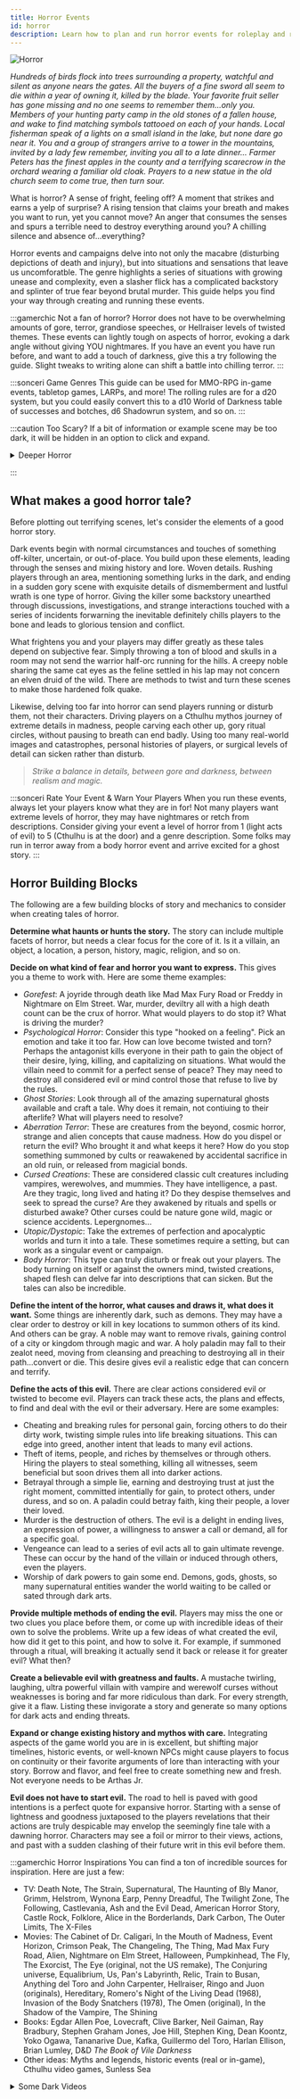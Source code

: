 ```yaml
---
title: Horror Events
id: horror
description: Learn how to plan and run horror events for roleplay and rolling games.
---
```


<div id="vamp">

![Horror](/img/guides/horror.png)

*Hundreds of birds flock into trees surrounding a property, watchful and silent as anyone nears the gates. All the buyers of a fine sword all seem to die within a year of owning it, killed by the blade. Your favorite fruit seller has gone missing and no one seems to remember them...only you. Members of your hunting party camp in the old stones of a fallen house, and wake to find matching symbols tattooed on each of your hands. Local fisherman speak of a lights on a small island in the lake, but none dare go near it. You and a group of strangers arrive to a tower in the mountains, invited by a lady few remember, inviting you all to a late dinner... Farmer Peters has the finest apples in the county and a terrifying scarecrow in the orchard wearing a familiar old cloak. Prayers to a new statue in the old church seem to come true, then turn sour.*

What is horror? A sense of fright, feeling off? A moment that strikes and earns a yelp of surprise? A rising tension that claims your breath and makes you want to run, yet you cannot move? An anger that consumes the senses and spurs a terrible need to destroy everything around you? A chilling silence and absence of...everything? 

Horror events and campaigns delve into not only the macabre (disturbing depictions of death and injury), but into situations and sensations that leave us uncomforatble. The genre highlights a series of situations with growing unease and complexity, even a slasher flick has a complicated backstory and splinter of true fear beyond brutal murder. This guide helps you find your way through creating and running these events. 

:::gamerchic Not a fan of horror?
Horror does not have to be overwhelming amounts of gore, terror, grandiose speeches, or Hellraiser levels of twisted themes. These events can lightly tough on aspects of horror, evoking a dark angle without giving YOU nightmares. If you have an event you have run before, and want to add a touch of darkness, give this a try following the guide. Slight tweaks to writing alone can shift a battle into chilling terror.
:::

:::sonceri Game Genres
This guide can be used for MMO-RPG in-game events, tabletop games, LARPs, and more! The rolling rules are for a d20 system, but you could easily convert this to a d10 World of Darkness table of successes and botches, d6 Shadowrun system, and so on.
:::

:::caution Too Scary?
If a bit of information or example scene may be too dark, it will be hidden in an option to click and expand.

<details closed>
<summary>
Deeper Horror
</summary>
This is an example of hidden content to watch for.
</details>

:::

## What makes a good horror tale?

Before plotting out terrifying scenes, let's consider the elements of a good horror story.

Dark events begin with normal circumstances and touches of something off-kilter, uncertain, or out-of-place. You build upon these elements, leading through the senses and mixing history and lore. Woven details. Rushing players through an area, mentioning something lurks in the dark, and ending in a sudden gory scene with exquisite details of dismemberment and lustful wrath is one type of horror. Giving the killer some backstory unearthed through discussions, investigations, and strange interactions touched with a series of incidents forwarning the inevitable definitely chills players to the bone and leads to glorious tension and conflict.

What frightens you and your players may differ greatly as these tales depend on subjective fear. Simply throwing a ton of blood and skulls in a room may not send the warrior half-orc running for the hills. A creepy noble sharing the same cat eyes as the feline settled in his lap may not concern an elven druid of the wild. There are methods to twist and turn these scenes to make those hardened folk quake.

Likewise, delving too far into horror can send players running or disturb them, not their characters. Driving players on a Cthulhu mythos journey of extreme details in madness, people carving each other up, gory ritual circles, without pausing to breath can end badly. Using too many real-world images and catastrophes, personal histories of players, or surgical levels of detail can sicken rather than disturb.  

> *Strike a balance in details, between gore and darkness, between realism and magic.*

:::sonceri Rate Your Event & Warn Your Players
When you run these events, always let your players know what they are in for! Not many players want extreme levels of horror, they may have nightmares or retch from descriptions. Consider giving your event a level of horror from 1 (light acts of evil) to 5 (Cthulhu is at the door) and a genre description. Some folks may run in terror away from a body horror event and arrive excited for a ghost story.
:::

## Horror Building Blocks

The following are a few building blocks of story and mechanics to consider when creating tales of horror.

<div id="vhilit">

**Determine what haunts or hunts the story.** The story can include multiple facets of horror, but needs a clear focus for the core of it. Is it a villain, an object, a location, a person, history, magic, religion, and so on. 

**Decide on what kind of fear and horror you want to express.** This gives you a theme to work with. Here are some theme examples:

* *Gorefest*: A joyride through death like Mad Max Fury Road or Freddy in Nightmare on Elm Street. War, murder, deviltry all with a high death count can be the crux of horror. What would players to do stop it? What is driving the murder?
* *Psychological Horror*: Consider this type "hooked on a feeling". Pick an emotion and take it too far. How can love become twisted and torn? Perhaps the antagonist kills everyone in their path to gain the object of their desire, lying, killing, and capitalizing on situations. What would the villain need to commit for a perfect sense of peace? They may need to destroy all considered evil or mind control those that refuse to live by the rules.
* *Ghost Stories*: Look through all of the amazing supernatural ghosts available and craft a tale. Why does it remain, not contiuing to their afterlife? What will players need to resolve? 
* *Aberration Terror*: These are creatures from the beyond, cosmic horror, strange and alien concepts that cause madness. How do you dispel or return the evil? Who brought it and what keeps it here? How do you stop something summoned by cults or reawakened by accidental sacrifice in an old ruin, or released from magicial bonds.
* *Cursed Creations*: These are considered classic cult creatures including vampires, werewolves, and mummies. They have intelligence, a past. Are they tragic, long lived and hating it? Do they despise themselves and seek to spread the curse? Are they awakened by rituals and spells or disturbed awake? Other curses could be nature gone wild, magic or science accidents. Lepergnomes... 
* *Utopic/Dystopic*: Take the extremes of perfection and apocalyptic worlds and turn it into a tale. These sometimes require a setting, but can work as a singular event or campaign.
* *Body Horror*: This type can truly disturb or freak out your players. The body turning on itself or against the owners mind, twisted creations, shaped flesh can delve far into descriptions that can sicken. But the tales can also be incredible.

**Define the intent of the horror, what causes and draws it, what does it want.** Some things are inherently dark, such as demons. They may have a clear order to destroy or kill in key locations to summon others of its kind. And others can be gray. A noble may want to remove rivals, gaining control of a city or kingdom through magic and war. A holy paladin may fall to their zealot need, moving from cleansing and preaching to destroying all in their path...convert or die. This desire gives evil a realistic edge that can concern and terrify.

**Define the acts of this evil.** There are clear actions considered evil or twisted to become evil. Players can track these acts, the plans and effects, to find and deal with the evil or their adversary. Here are some examples:

* Cheating and breaking rules for personal gain, forcing others to do their dirty work, twisting simple rules into life breaking situations. This can edge into greed, another intent that leads to many evil actions.
* Theft of items, people, and riches by themselves or through others. Hiring the players to steal something, killing all witnesses, seem beneficial but soon drives them all into darker actions.
* Betrayal through a simple lie, earning and destroying trust at just the right moment, committed intentially for gain, to protect others, under duress, and so on. A paladin could betray faith, king their people, a lover their loved.
* Murder is the destruction of others. The evil is a delight in ending lives, an expression of power, a willingness to answer a call or demand, all for a specific goal.
* Vengeance can lead to a series of evil acts all to gain ultimate revenge. These can occur by the hand of the villain or induced through others, even the players. 
* Worship of dark powers to gain some end. Demons, gods, ghosts, so many supernatural entities wander the world waiting to be called or sated through dark arts. 

**Provide multiple methods of ending the evil.** Players may miss the one or two clues you place before them, or come up with incredible ideas of their own to solve the problems. Write up a few ideas of what created the evil, how did it get to this point, and how to solve it. For example, if summoned through a ritual, will breaking it actually send it back or release it for greater evil? What then?

**Create a believable evil with greatness and faults.** A mustache twirling, laughing, ultra powerful villain with vampire and werewolf curses without weaknesses is boring and far more ridiculous than dark. For every strength, give it a flaw. Listing these invigorate a story and generate so many options for dark acts and ending threats.

**Expand or change existing history and mythos with care.** Integrating aspects of the game world you are in is excellent, but shifting major timelines, historic events, or well-known NPCs might cause players to focus on continuity or their favorite arguments of lore than interacting with your story. Borrow and flavor, and feel free to create something new and fresh. Not everyone needs to be Arthas Jr.

**Evil does not have to start evil.** The road to hell is paved with good intentions is a perfect quote for expansive horror. Starting with a sense of lightness and goodness juxtaposed to the players revelations that their actions are truly despicable may envelop the seemingly fine tale with a dawning horror. Characters may see a foil or mirror to their views, actions, and past with a sudden clashing of their future writ in this evil before them.

</div>

:::gamerchic Horror Inspirations
You can find a ton of incredible sources for inspiration. Here are just a few:

* TV: Death Note, The Strain, Supernatural, The Haunting of Bly Manor, Grimm, Helstrom, Wynona Earp, Penny Dreadful, The Twilight Zone, The Following, Castlevania, Ash and the Evil Dead, American Horror Story, Castle Rock, Folklore, Alice in the Borderlands, Dark Carbon, The Outer Limits, The X-Files
* Movies: The Cabinet of Dr. Caligari, In the Mouth of Madness, Event Horizon, Crimson Peak, The Changeling, The Thing, Mad Max Fury Road, Alien, Nightmare on Elm Street, Halloween, Pumpkinhead, The Fly, The Exorcist, The Eye (original, not the US remake), The Conjuring universe, Equalibrium, Us, Pan's Labyrinth, Relic, Train to Busan, Anything del Toro and John Carpenter, Hellraiser, Ringo and Juon (originals), Hereditary, Romero's Night of the Living Dead (1968), Invasion of the Body Snatchers (1978), The Omen (original), In the Shadow of the Vampire, The Shining
* Books: Egdar Allen Poe, Lovecraft, Clive Barker, Neil Gaiman, Ray Bradbury, Stephen Graham Jones, Joe Hill, Stephen King, Dean Koontz, Yoko Ogawa, Tananarive Due, Kafka, Guillermo del Toro, Harlan Ellison, Brian Lumley, D&D *The Book of Vile Darkness*
* Other ideas: Myths and legends, historic events (real or in-game), Cthulhu video games, Sunless Sea

<details closed>
<summary>
Some Dark Videos
</summary>

Convert or die... Chronicles of Riddick
<Iframe url="https://www.youtube.com/embed/BE1H7oA9vdY"
        width="854px"
        height="480px"
        id="myId"
        className="video-container"
        display="initial"
        position="relative"
        allow="accelerometer; autoplay=1; clipboard-write; encrypted-media; gyroscope; picture-in-picture" 
        allowFullScreen
        />

Madness of existance... In the Mouth of Madness
<Iframe url="https://www.youtube.com/embed/agWPEWophEU"
        width="854px"
        height="480px"
        id="myId"
        className="video-container"
        display="initial"
        position="relative"
        allow="accelerometer; autoplay=1; clipboard-write; encrypted-media; gyroscope; picture-in-picture" 
        allowFullScreen
        />

Refined Cthulhu
<Iframe url="https://www.youtube.com/embed/QxPAm7sHbZQ"
        width="854px"
        height="480px"
        id="myId"
        className="video-container"
        display="initial"
        position="relative"
        allow="accelerometer; autoplay=1; clipboard-write; encrypted-media; gyroscope; picture-in-picture" 
        allowFullScreen
        />

The classic body horror... The Thing
<Iframe url="https://www.youtube.com/embed/5ftmr17M-a4"
        width="854px"
        height="480px"
        id="myId"
        className="video-container"
        display="initial"
        position="relative"
        allow="accelerometer; autoplay=1; clipboard-write; encrypted-media; gyroscope; picture-in-picture" 
        allowFullScreen
        />

</details>

:::

## Building a Horror Event

To build an entire horror campaign starts with smaller ideas, key villains, and arcing plots. Before coming up with a campaign, let's start with an initial event to start. For these steps, we will create two types of horror events: psychological horror and  splatterfest gore horror.

See [How to Run Events & Campaigns](best-practice.md) for information and the following tips for horror:

* Give your event and horror a theme. This can help you form ideas and give your players expectations. For example: ravaged by a curse, haunted mansion, rise of the dead, ritual gone bad, becoming a lich, death knights breaking from service, the fallen rightous, monster attacks, stolen artifact of a major power, murderous designs.
* If the evil can be ended, have multiple methods for players to learn what is needed, materials/weapons/prayers to end the threat, NPCs to aid in resolving issues, and other ideas for conflict. If you tie everything to one or two places and items, they may not catch on and miss opportunities.
* Provide NPCs and items that will have details to help, some may not know what they have or found, some may demand payment for the information. This can also be an interesting hook for a fight, learning the past, determining weaknesses, creating a solution, and so on.
* Consider asking your players for backstory information or some of their fears. You can use these pieces to enhance and personalize the dark aspects touching on their personal story.
* Create a map to track your horror story. Here is an [example for horror events](https://docs.google.com/drawings/d/1gbPCHeGB-qnfxWzix4Aq_N9KrpClYdYJWDJpt_Rlc0I/edit), MMO Warcraft and tabletop.

### Craft the Villain

Every tale of terror has an antagonist, be it a person, location, supernatural element, and so on. To increase the drama and tale, consider building this villain as you would the entire campaign or a character you would love to play. Give them strengths and flaws, capable of bein truly diabolical or aiding others to become horrific. While I could write a ton of ideas, [WoW DMing](https://discord.gg/RNT6sv9) DM Craft has tackled that for us! 

For a great guide on crafting villains, see [DM Craft's Antagonist](https://docs.google.com/document/d/1WCiAq1DM3SOYQm0cVX3L34HkXBE8bOZbJ_QcG1DMbSI/edit) guide.

<iframe src="https://docs.google.com/document/d/e/2PACX-1vSn_gXuLiuw-psDCKwJfCUxpto4djovHJMVMeDdItv7sy5lrpjV_L0HKxw9BDNqsgVDKvaXQv5u1q19/pub?embedded=true#view=fith" width="100%" height="500px;"></iframe>

You may also use an uncommon villain, such as a curse or location:

<div id="vhilit">

* **Determine the level of intelligence.** Is the location alive and aware or merely destroyed, dangerous, and reactive? A landscape of seething from a magical war or natural disaster may actively provide challenges to the players. They may need to cleanse, rebuild, deal with the dead, etc. If it is intelligent, players may feel watched, trees and earth may try to swallow them, animals driven to attack, etc. For curses and contagions, it may be virulent and medical infecting, or parasidic with an agenda and awareness through those it consumes.
* **Define what is required to end the threat.** Do they need to cleanse the area, destroy an artifact, collect stolen items from a tomb? Can the illness be treated, how does magic affect it? 
* **Build a history for the dark location/curse.** A terrible battle, death, or spirit may have fallen on the land causing this change. The curse may have been seen before, enscrolled by casters or laid by fiends/celestials. Crafting a backstory gives you details to aid players and enrich key scenes.
* **Provide multiple methods to learn the secrets, while considering dark prices to pay for it.** If they can't get to a library, perhaps they need to pay an eldering crone for insight, get sick with the illness to provide feedback, sacrifice something important to a higher power, and so on. Don't forget the horror aspect, demand a tithe.

</div>

### Set the Horror Stage
Determine what the horror event is. This could be a couple sentences, which gives you something fantastic to give players when starting the event.

<div id="vhilit">

* **Lady VanDain's Invitation**: Psychological horror of a haunted mansion where the host has turned trespassers and visitors into statuary in a garden, extending the life of a dying child with their enchantment. The party arrives based on your story needs, such as a summons by a host, investigating lost friends, seeking a missing carriage, or idle curiosity.

  ![Lady](/img/guides/horror-lady.jpg)

  *Map by [Tom Cartos](https://www.patreon.com/tomcartos)!*

* **Mark of the Golden Hand**: A slaughter horror adventure set in a market fallen to a cult. Those in the city district that fell asleep now waken to chanting outside their windows, a pain in their palms. There a brilliant sigil of some maddening language burns. Cultists have started killing all of those marked, blood for the blood god.

  ![Portal](/img/guides/horror-demon.jpg)

  *Map by [Cze and Peku](https://www.patreon.com/czepeku)!*

</div>

### Set the Goals
Any event type can have horror elements woven through it: battles, scouting, investigations, social events, magic, healing, and so on. Goals give players a focus to seek or complete while moving through your story, and give you story arcs to develop dark and light moments to let the event breath. Too much horror without pause can upset or push too far for some players.

<div id="vhilit">

* **Battle**: Warring through normal creatures until they reach the terrifying leader or boss. The enemies may increase in madness, twisted body horror, reasons for battle, or tasks the players may need to complete per group until reaching the final boss.
* **Exploration**: Wandering through a seemingly normal land that shifts with darker corruption as they pass through key locations affected by curses, items, villains, or magic. Perhaps the entire area twists and rips apart, or holds living nightmares, until the players complete a ritual.
* **Investigation**: These events have endless horror options:

  * Tracking down a death has many aspects of horror to delve through including the reason of death, method of killing, curses and magic, become a ghost, soul stolen, serial slaying, something missing from the body, ritual death, etc. 
  * Seeking lost items can also lead into horror such as soul bound artifacts, eye of a demon, holy sword of a dark god, tome of ancient secrets (necronomicon), scrolls of forbidden magic, etc. 
  * Hunting bounties or kidnapped people have opportunities of reasons for the capture such as nobles, pure blood, prophecies, hired, returning cult members, etc.

  :::gamerchic Learn More
  See [Investigation Events](investigation.md) for ideas on these events, crafting those tales, and more.
  :::

* **Social**: A grand ball, meeting of allies, diplomacy council, tea time with the ladies, all of these social situations could have goals and darkness added for flavor without falling into battle. A dark figure with a reason to cause a person or group fall to corruption, or set groups into fighting later, could greet and afflict the event with aspects of horror. Perhaps they add something to drinks/food, curse the location with magic, threaten and hold players hostage, use illusions to look like others twisting a situation, etc.
* **Magic**: Your imagination is the limit for creating magical horror. Consider the senses, soul, and aspects of magic when involving evil: sacrifices, strange language, use of blood/collected materials, mind-afflicting runes, etc. Also consider the source of magic: dark deals, fiends, zealot celestials, pacts with enemy forces, murder, liches, etc.

</div>

:::sonceri Borrowing From Life
If you need a bit of help, use historical events, archeology, myths, and legends with added twists to make it your own. Borrowing from aspects of a war, serial killer, and rituals from ancient civilizations woven into one tale may craft a provoking experience. Or draw from nightmares, taking images and feelings from those into a villain's dialogue or description of a room. For a creepy addition, use poetry and song lyrics as whispers around the players, giving strange imagery to the unseen.
:::

Keep these goals in mind when setting up situations and scenes. Here are some ideas using our two events:

| Evil Goals | Lady VanDain | Golden Hand |
| -- | -- | -- |
| Source of evil? | <ul><li>Ritual magic using ancient artifact</li><li>Lady VanDain controls an artifact</li><li>Petrified guests in garden</li></ul> | <ul><li>Magic circles with a ritual caster in center</li><li>Zealot ancient power siphoning souls</li><li>Golden marks placed on palms of the cursed</li><li>Murderous cultists killing people</li></ul> |
| Specific villain? | Lady Vandain wields all of the horrible power. NPC servants may support her work due to fear or belief in saving the child. | Kha'voss Dek, That Which Lies Beyond Flesh, speaks through a door opened by a ritual, requiring more souls to be released. Cultists seek those souls. |
| What does the evil want? | Save her child from illness and death through collected lives. | Collect souls through marking and killing to fully open a portal. |
| How does the evil win? | Capure players in the garden, turn them into statues. | Mark people and collect 20 souls. They have 10 collected properly when players enter the fights. |
| How do players win? | Break the artifacts, release the petrified people. | Break the ritual circle, break marks, release collected souls, and end cultists. |
| The hard choice? | Ending the evil may kill the child. Give players a method of the life of the mother being consumed to save the child or other option if you want a happy ending. | If they don't break the marks and just start killing, the portal opens anyway from collected cultists. They then fight a weakened elder fiend entering the world. |

:::sonceri The Hard Choice
Sometimes ending the evil is not a simple feat. By breaking rituals or killing the villain, they release something worse. Or ending the threat may require a sacrifice or trade, one life for another, one versus the greater good. This can add an element of tension and storytelling laying the choice in the hands of players, not an NPC. Steer clear of true trauma.
:::

### Set the Mystery

Craft your tale of horror by showing small elements to develop a sense of the unknown, dread, concern, and interest. These elements may describe the villain, goals of the horror, results of success and failure, and so on. Feel free to expand beyond these ideas.

| Elements | Lady VanDain | Golden Hand |
| -- | -- | -- |
| Villain | <ul><li>Something she wears is always tattered or discolored at the edges.</li><li>Heavy scent of orchids trying to mask the constant sickly sweet edge of decay, tucked in pockets.</li><li>Never smiling showing teeth, for they may be rotting or fanged or discolored from something.</li><li>Her shadow moves when she does not, or is missing at times.</li><li>Never blinks, a strong direct gaze.</li></ul> | <ul><li>Kha'voss Dek is mute, speaking only through those marked on their palm.</li><li>Marked NPCs may speak oddly with a different voice of this demon.</li><li>A merchant may sell items of the demon: old goblets used to hold blood, rugs that were tapestries marking its history.</li><li>Its true face is not seen until players partake in the ritual, increasing the potential for failure.</li><li>Anyone possessed by the demon jerk and pop, bones cracking from too many joints.</li></ul> |
| Atmosphere | <ul><li>A mist always rises around the point of Ravenhill in the evening, disappating at 3am.</li><li>Soft whispers like bound lips may be heard in the garden or from windows facing the garden.</li><li>It rarely rains, yet all of the flowers bloom beautifully.</li><li>The garden is overrun by flowers in reds and deep pinks: roses, orchids, etc.</li><li>Colors outside are muted yet sharp and vibrant in the house.</li></ul>| <ul><li>Stars wink out in the sky as more die, their souls collected.</li><li>The night is overly dark, no moon, any lantern or firelight painfully bright.</li><li>Any rain is actually drops of blood flying from the frenzy of battle and sacrifice.</li><li>The air hangs with a coppery taste, close and dense, overly hot or cold, never comfortable.</li><li>Dawn never comes.</li></ul> |
| Conflict | <ul><li>Lady Vandain will encourage the players to rest, visit, enjoy a bit of dinner and exploration. She wants their last moments to be happy, relaxed, enjoyable. She believes this may affect the health of her child when the ritual is used.</li><li>The house staff love the young daughter of the deceased lord, but do not entirely agree with the choices made by the lady. Some of them may trade glances, leave notes, not unpack their luggage encouraging their leaving.</li><li>The daughter is lovely, bright, with such infectous happiness. Her illness though is seen and felt through accidents, leg braces, smaller than children her age, etc.</li></ul>| <ul><li>Not all cultists attack like zealots. Some may be silently crying, pleading with their eyes, as they seek kills.</li><li>The demon seems beautiful, golden, a refined creature akin to a celestial spirit or angel. But the truth lies in sharp angles, harsh demands, unflinching hatred.</li><li>Some of the merchants and townfolk may beg the players to die, to sacrifice, for their lives will be better under the demon than the local lord.</li><li>A bard singing that night in the tavern foreshadows the hell to come through song, tales. Merchants and cultists may watch the party, drinking tea not booze, eager for the party to indulge.</li></ul> |
| In Medias Res / In the middle | <ul><li>Previous visitors have guested, some of their items left in the bedrooms or throughout the house. Perhaps there are extra horses and carriages.</li><li>Some of the players may know some of those that guested but have not been seen.</li><li>The child is in terrible need of new lives, showing signs of illness.</li><li>Someone intended for the garden is being held, not transformed yet, giving players an opportunity to catch the horror in the middle of happening.</li></ul> | <ul><li>Convert or die situations have been occuring recently, some members of the neighborhood marked in tattoos and symbols that are starting to glow golden.</li><li>Members of the local tavern the party rests at are fearful of the nightmares haunting the populace, whispers of a great figure in gold, wings of an angel, face of a king.</li><li>Some folk at the tavern seem to get drunk or food poisoned as the party arrives, incapacitated for the night to come.</li><li>New symbols and statues are found throughout the market venerating this new god, enchanted to capture souls in a magical net.</li></ul> |

### End the Horror

With the mystery in place, villains in action, and goals in mind, it's time to end this terror. This may require multiple actions such as stopping the violence, cleansing the events, and informing others. Or it may be as simple as fight the grand villain as the sun rises.

<div id="vhilit">

**Create a list of tasks they need to complete to stop the vile actions.** Break these down on difficulty mixing simple and death defying. Provide multiple methods to find and complete these tasks. Give players agency to decide how it will be done while keeping track. For example:

* Breaking the evil artifact or stopping a ritual
* Killing or stopping the villain
* Dispelling or cleansing corruption
* Aiding the hurt and fallen
* Setting right the wrongs committed
* Performing rituals to turn the tide and remove power from the evil
* Removing the injured or innocent from harm's way
* Solving riddles, gaining power, and other tasks to strengthen the party

**Define the levels of success.** Not all conflicts and terror end cleanly, some continue on for decades while others just need spring cleaning with prayers and a bucket of holy water. 

* Grand failure: They arrived too late or fell to corruption themselves. Perhaps members of the group joined the villain, and seek to further the evil on their terms. It seems bleak for the heroes, and they need to report, regroup, and research to better attack their enemy.
* Failure: Rituals enacted, many died, and the villain gained the upper hand. But they know the face and name of this terror, and have a clear idea of where to strike next.
* Minor success: They stopped the ritual but many are dead and the villain escaped. At least it was stopped and they have a new journey to begin. Now the villain has opportunity to heal, regroup, and try again.
* Moderate success: They found the clues, stopped the ritual, saved the injured, and cornered the high priest. Victory is at hand, next is just the villain to contend with and ensuring it never happens again.
* Major success: Beyond the moderate success, they have cornered the villain, verified all aspects of the horror, and put a final end to it. Peace returns and a chance to fully heal, cleanse, and return. They have much to consider, and internal wounds of their own to lay at rest.

**Is this one chapter of many?** Perhaps this is simply the first of many terrors in your campaign, leading to an ultimate showdown with a force greater than the first ones encountered. A power behind the villain and throne. Or the source of the ritual, magics, and artifacts. Players may also wish to seek further, sparking ideas for additional adventures and events in your horror story. Be open to the narrative flow, player responses, and craft further with new goals and targets in mind.

**Cleansing when the darkness passes.** Give players an uplifting moment or event after the darkness ends. They have the opportunity to learn from this adventure, test their spirits and minds, and resolve final conflicts among each other. Members of the party may have suffered from the horror event and need downtime to deal with the experience. And this gives you breathing room after constant dark storytelling. Provide rituals, cleansing items, healing magics, medical aid, and the like to rest, heal wounds, and relax the mind and emotions.

</div>

## How to Write Horror

When developing your events and campaigns, I recommend writing content for scenes for easy copying and pasting. These can be descriptive phrases, lists of words, full paragraphs, and insights. But how do you write for horror?

<div id="vhilit">

**Be descriptive considering all of the senses.** Details bring horror to life just like other events. Beyond simple sight, what does something feel like, scents on the air, sounds in the area or outside, a taste on the air or if something is sipped or licked. 

**Create lists of words that evoke emotion.** Saying something is terrifying, horrific, spooky, creepy, and dangerous all sound like saying food is great. What does great food taste like? Give serious thought to potential colors, flavors, expressive and simple words mixed together, and so on. You don't need to write like Lovecraft, just expand your thoughts.

**Write a short story about the event or scenario.** Flexing your thoughts and delving into the focus of evil, craft a short story or journal. Remember to include strengths and weaknesses, too perfect and powerful leaves players not invested or able to relate to the horror. If getting into the mind of the horror is difficult, consider writing as a witness, investigator, or victim. React and freely write, don't worry about perfect voice and grammar.

**Perhaps also consider another sense...emotion.** You should never dictate how a player feels about a scene. but you can give them a sense of emotion you want to covery or evoke in them through the environment, beasts, and NPCs. You have full control of these actors on your stage.

**Embrace music.** Soundtracks give you a perfect score to layer your words against. Pick some songs and listen as you write. If they aid in chilling, save links and songs, create a playlist. Weave these into music available through Discord or Watch2gether to play during events.

</div>

### Writing Exercise

A great exercise to find your dark voice is to search for a piece of art that disturbs you (painting, scene, movie trailer, character) and write about it. Consider every sense to evoke a felt place and specific sensation. Need a little help? Reach for a [thesaurus](https://www.thesaurus.com/) and writer resources, such as [240 Dark Words](https://grammar.yourdictionary.com/word-lists/240-dark-words-for-more-descriptive-writing.html). 

For this exercise, determine the emotions you want to convey, the kind of horror, consider colors, seasons, imagery, to find little details for players to latch on to. 

<div id="vhilit">

* **Emotion to convey**: List ideas of feeling and sensations you want the reader to feel, list words you may want to use
* **Senses to focus on**: Color, scent, sounds can help a mind fill in details through imagination
* **Aspect of horror**: What kind of horror elements do you want to highlight

</div>

#### A House in Decline

In this example, using this video of ambience and movie still from Crimson Peak as inspiration.

<Iframe url="https://www.youtube.com/embed/5hBAXcsm4_Y"
        width="854px"
        height="480px"
        id="myId"
        className="video-container"
        display="initial"
        position="relative"
        allow="accelerometer; autoplay=1; clipboard-write; encrypted-media; gyroscope; picture-in-picture" 
        allowFullScreen
        />

* **Emotion to convey**: Unsettled, moldering house and slight rot points to the inherent darkness in the location and owner
* **Senses to focus on**: Tarnished gold, patina of rotted greens, neverending autumn on the verge of winter, sickly sweet
* **Aspect of horror**: Corruption and madness, the sacrifices for saving a child have pushed the lady of the house into dark magics and madness

<details closed>
<summary>
Expand to read the story.
</summary>

The letter arrived in the passing of days to each of the company. Crisp night-inked script itched across fine bone-white parchment with hints of pressed flower, a scent of orchid and sea-- it spoke of refinement, greed, and a woman. When the call to war lead us to distant shores, we aided the Lord of Ravenhill Manor to safeguard the populace and deal with constant incursions of a witchly sort. Never once did we meet his beloved wife and child, only hearing of them from his fond memories.

To learn of his death in such a way as this only reminded me of how the ills of home and nation, the constant warfare, had worn to fraying the ties of new friendships. Yet looking over these penned words again, and seeing the darkened windows and loaming walls of Ravenhill, I must give pause until the rest of my party arrives. Best to enter together, my courage failing.

*Long have the nights become. I bid you welcome to my estates, dear friends of my late departed lord. You aided him in times most dire, and sought to end threats beleaguring our people. Come and allow me to repay the honors you have imparted.*

Spires seem to lean toward me as curled fingers. Flitting azure shades move against the hand-blown glass, a rattle in them despite the stillness of air. The taste of the ocean in the mist sharpens the senses, biting harder in my jaw already tight from some concern I can't place. The creak of saddle leather and nearing crack of shoed hooves under me tell me even my steed wishes to return to the open road. 

Nearly turning away, the door opens and a familiar face brightens the near night with a child's warmth, little Katya. The tension burst like a soap bubble, perhaps battle senses and too many days of ill omens and war leaving me sensitive. Nothing but memories here, no true ghosts. Though I cannot deny the chill on my arm as I lift the lord's only daughter, tossing her in welcome as soft laughter fills the air.

Past the threshold, she prattles of childish tidings, tea time with dollies, the lessons in pony riding, cook catching a fish big enough to swallow her whole. The home holds far too much warmth, unlike my expectations. A blazing hearth stuffed of old coals and fresh wood leaves a sharp glow through the room, subduing the gentle candleglow at sweeping stairs. Flowers festoon vases, float in a bowl of herbed water for washing hands in the foyer, painted in large canvases of the lord and his family. A few petals fall, edges darkened, cracked, withering as they land.

Here the scent of orchid and cracking hearth push away something sweeter, a scent that causes the echo of battlefields in the northern kingdoms to ring in my ears again. Then she descends the stairs, or perhaps was always there waiting by the ballistrad, hand resting on the railing, the other reaching to take mine in greeting. Light casts her features in a ghoulish glow, motes in wide eyes like the final rays of the sun at sunset driven back by storms. Swathed in heavy layers, she seemed frozen in garb despite the oppressive heat. 

"Thank you for attending my request. If Frederick was only here, he truly would welcome your visit. Come, you must need rest before dinner."

</details>

#### Grand Designs

In this example, using this video of darkness sinister mix as inspiration. The [Gloriae Templum](https://www.youtube.com/channel/UCbAvVTaq1AJAVBQ3u-y6l_g) channel has many inspirational dark compilations if you need something different.

<Iframe url="https://www.youtube.com/embed/07nRu4xjUTw"
        width="854px"
        height="480px"
        id="myId"
        className="video-container"
        display="initial"
        position="relative"
        allow="accelerometer; autoplay=1; clipboard-write; encrypted-media; gyroscope; picture-in-picture" 
        allowFullScreen
        />

* **Emotion to convey**: Heart thundering fear, excitement, speed
* **Senses to focus on**: Glimmering golds of holy light, blood and scarlet reds, chanting, wet sounds
* **Aspect of horror**: Bloodbath of death, alien presence

<details closed>
<summary>
Expand to read the story.
</summary>

*Athul nak'vach'thurl... Mua'tollvex... Heralds fall upon the mark... Accept our gift...*

Waking with a sharp twist in bedding, interrupted in conversations with friends in the tavern, startled during nightly prayers recounting the moments of your day -- whatever you sought in the deep night ends abruptly. Through windows, harsh glows spark and flash, an infernal firelight licking at the sky yet nothing of smoke or char hangs in the air. Drops speckle the glass, vermillion rain of the dying. 

Calls for aid echo outside the tavern, loud banging of fists on the door...falling silent with a gasp. Weight falls upon the wood, requiring force to shove open. A robed figure pulls free a blade from the newly fallen, blood dripping from the scarlet caked metal.

"Athul nak'vach'thurl! Mua'tollvex!" Spittle flies from shouting lips, wild eyes fall on you all in the common room, rushing in the moment of surprise. The face familiar, having sold simple jewelry in a stall of azure silks mere hours before. Purpose turned to a new currency sends him smashing through the doorway. 

The battle enjoins as the killer leaps at each of you with arcing slashes, the blade hungering and pulling to seek your flesh!

As the battle ensues, flashes blind and burn from golden lightning through the open door and window. They stream across, landing beyond sight, lost behind buildings and market stalls. Each of you tear away at the robed man, blood splattering wet across the scuffed floor, darkening tattered robes and clothing. Breath froths at lips and nose, as the last glow of life burns. 

"Mua'tollvex..." Breath catches in a final gurgle, as pain sharp and heated lances in your palm. Each of you gasp and grip at bare or gloved hands, the gleam of a sigil flared to life that left the freshly killed man to mark you. *Accept our gift.*

Stumbling into the night, many townsfolk and merchants lay in broken heaps. Details of faces caught in rictus of surprise and pain caught in scarlet light edged in golds. Softly shifting hues of dawn, motes of brightness lifting to the heavens, lure your sight to the end of the city block. More flickers of streaming gold leave newly killed to seek that shimmer, joining it in harmony.

And the rythmic song of cultist chanting strengthens.

</details>

## Systems of Madness
Various tabletop game systems have charts and options for adding madness, sanity, corruption, and other aspects to mechanically track how your players and NPCs are affected by the horror of the setting and event. These are guidelines and open to interpretation and customization for your events.

:::sonceri What requires a sanity check?
Any situation, experience, or knowledge that may be well beyond the normal. This includes witnessing terrifying deaths, experiencing torture, recurring events connected to a character's painful or traumatic backstory, meeting god-like entities, or finding knowledge alien to human understanding. While magic and nonhuman races form an everyday part of a character’s life, even a seasoned adventurer cannot conquer or understand some things.
:::

### Optional: Forbidden Lore
Excountering the horrific, strange, alien, or ancient, you may want to give players an opportunity to learn for the future. This may be exceptionally important for long campaigns delving into horror. The Forbidden Lore trait or knowledge skill could provide players aid when traversing your tale.

Optionally, you could make this a pool of points they earn through the event(s). By experiencing the horror, they main earn points to add to rolls or questions to ask.

<div id="vhilit">

* **How to Attain**: Players may have a backstory reason for having this information. Provide opportunities to learn through libraries, scrolls, NPCs (masters, spirits, scholars), artifact, experiences, or other mechanism.
* **Roll Version**: When gaining forbidden lore, players may receive a +2 (or point pool) to d20 rolls for unearthing knowledge, dealing with situations, determining the evil and how to deal with it.
* **Roleplay Version**: Players may receive 2-3 (or earned pool) questions they could ask the storyteller or through roleplay to learn something about the evil, how to deal with it, and so on.

</div>

### Madness d20
Tabletop settings have alternate rules around fear, horror, and madness with numerous options for afflictions and madness. These rules are modified to support multiple types of events and calculations. Modify these as needed for your event and DM style.

<div id="vhilit">

**Hit points as a madness counter.** As players take damage, they experience elements of horror. When they reach death, they survive but gain a madness specific to the cause of that death. For example, dying by vampiric bite, they may constantly feel weakened, hungry, see wisps or hear soft words of the vampire about them. Perhaps they were stabbed through by many blades. They may feel dread when raising their sword, feel stabbing pain when attacking others from their old would, or hear and see every slashing attack by others as hyper real overwhelming and gruesome. Or give them a short term or permanent derangement. [World of Darkness](https://whitewolf.fandom.com/wiki/List_of_Derangements_(WOD)) has many incredible options.

**Madness effects based on encountered horror elements.** They may roll against a difficult class (DC) for the situation, or roleplay out the scenario. Winning or losing may incur a different effect. Madness can be short-term, long-term, or indefinite. Most relatively mundane effects impose short-term madness, which lasts for just a few minutes. More horrific effects or cumulative effects can result in long-term or indefinite madness. Depending on which is easier, choose one of the following methods for tracking madness:

* Sanity points: Start with 6 sanity points that are lost or gained through the event. As they are afflicted, they lose sanity. Zero or less is madness.
* Madness points: Start with 0 madness and earn points as afflicted. When they fail a roll, they earn 1 madness point. At 6 points, they are afflicted with madness. 

:::gamerchic Player Consent is Key
Not all players may want to delve into madness. Communicate with your players, make note of who welcomes the madness or requests not to be corrupted. Be willing to change directions and results according to player acceptance and comfort.
:::

<Tabs
  defaultValue="simple"
  values={[
    {label: 'Simplified d20', value: 'simple'},
    {label: 'Extended d20', value: 'extend'},
  ]}>
<TabItem value="simple" className="unique-tabs">
  
The following are opportunities and scenes to request a roll for fear/stress. The DC may range from 11 to 20 depending on the level of horror and darkness:

* Witnessing or committing traumatic acts against others far more inline with horror than normal battle.
* Remaining in a corrupted or cursed location may increase stress. 
* Receiving harsh magical spells, curses, and wounds of a corrupted nature.

Fear/stress is lowered in the following ways:

* Resting in a location away from the horror, corruption, or curse.
* Receiving blessings, meditation, restorative spells, or wards.
* Seeking solace and sanity with others without stressers.

A stress test is a 1d20 roll with a DC set by the DM. You want to roll higher to succeed. If you have lost sanity, you may have a hard time fighting the effects of fear. Consider using one of these systems:

<div id="vhilit">

* **Sanity**: Add your sanity points to the roll. 
* **Madness**: Subtract your madness points from the roll.

Failing these rolls may incur fear and madness. Select from the following depending on the situation, scene, and strength of failure (simple to critical, modify amounts to fit the failure):

* **Fear Struck**: Consumed by fear and visibly shaken. Simple failure they have a -1 to their next roll. Critical failure they cannot act too afraid and are in absolute shock.
* **Aversion**: The scene and situation is too frightening, causing them to flee in terror. They must move away from the source of terror. Simple failure they have a -1 to their next roll. Critical failure they cannot act just run repulsed to the point of sickness, needing to get away. 
* **Living Nightmares**: At first they seem fine, but after images remain with them as living nightmares. Whispers, ghosts, movement at the corner of their eyes. If they sleep, they suffer nightmares. Simple failure they have a -1 to their next roll. Critical failure they are surrounded by visions of terror.
* **Obsession**: The moment of terror plagues the mind, causing the afflicted to be obessed by it. They may speak of it constantly, seek it out again, relive it on others. Simple failure they have a -1 to their next roll. Critical failure they are so consumed they focus on the horror entirely, delighted or terrified.
* **Rage**: Abject terror leads them to absolute destruction, sending them into a berserker rage. The mind is cast aside for the primal need to break things/people. They receive a +1 or higher (depending on failure) to attacks with the increased chance of attacking friends and objects as much as foes. Critical failure they will not stop fighting, attacking everything, until they are roused from it.

When all sanity is lost or madness is reached, the player takes on an aspect of horror until cleansed. It will last with them through the event until relieved. This madness may be an enhanced version of these above fears with far more twisted results.

</div>

</TabItem>
  

<TabItem value="extend" className="unique-tabs">

This information provides extensive tables to check for DCs and afflict players with madness.

Consider the following DC examples for different types of encounters:

| DC | Event |
| -- | -- |
| 8 | Surprised to find a mangled, tortured animal carcass. |
| 11 | Surprised to find a human body part. |
| 13 | Surprised to find a human corpse. Finding a stream flowing with blood, a blood splattered room, torture evidence. |
| 14 | Finding a managled human corpse. Awakening trapped in a coffin. Seeing and being attacked by a ghoul. |
| 15 | Witnessing a friend's violent death. Meeting someone you know to be dead, for example the risen dead of a wife or friend. |
| 16 | Experiencing extreme pain and torture. Witnessing the raising of the dead as zombies, ghouls, other horrifying creatures. |
| 20 | Seeing an evil deity. Being the lone survivor of a large-scale massacre. |

Short-term madness may last a few minutes to an hour. It can be cured through aid from others, magic, tonics, prayer, talking, or other options from your story. Select a madness from the list or roll 1d100 for one of the following:

d% | Effect (lasts 1d10 minutes)
| -- | -- |
01-20 | Character faints (can be awakened by vigorous action taking 1 round; thereafter, the character is shaken until the duration expires).
21-30 | Character has a screaming fit.
31-40 | Character flees in panic.
41-50 | Character shows physical hysterics or emotional outburst (i.e. laughing, crying, and so forth).
51-55 | Character babbles in incoherent speech or in a torrent of coherent speech.
56-60 | Character gripped by intense phobia, maybe cementing him to the spot.
61-65 | Character becomes homicidal, dealing harm to the nearest person as proficiently as possible.
66-70 | Character has hallucinations or delusions.
71-75 | Characters say or do whatever those nearby say or do.
76-80 | Character is gripped with a strange or deviant eating desire (dirt, slime, human flesh, and so on).
81-90 | Character falls into a stupor (assumes fetal position or oblivious to surrounding events).
91-100 | Character become catatonic (can stand but no willpower or interest; may be led or forced to perform simple actions).

Long-term madness may continue from this event to others, or throughout an entire campaign. It may require additional steps to cure.

d% | Effect (lasts 1d10 minutes)
| -- | -- |
01-10 | Character performs compulsive rituals (constantly washing hands, praying, never stepping on cracks, and so on).
11-20 | Character has hallucinations and delusions (at the discretion of the GM).
21-30 | Character becomes paranoid.
31-40 | Character gripped with a severe phobia (refuses to approach the object of phobia except on a successful Wisdom save [DC 18]).
41-45 | Character has aberrant desires and obsessions (either with people or objects).
46-55 | Character develops an attachment to a “lucky charm” and cannot function without it (treat as poisoned).
56-65 | Character develops psychosomatic blindness, deafness, or the loss of the use of a limb or limbs.
66-75 | Character has uncontrollable tics or tremors (disadvantage on physical ability checks).
76-85 | Characters have amnesia (Disadvantage on Intelligence based checks that involve memory or gained knowledge).
86-90 | Character has bouts of reactive psychosis (delusions, hallucinations, and so on).
91-95 | Character loses the ability to communicate via speech or writing.
96-100 | Character becomes catatonic (can stand but no willpower or interest; may be led or forced to perform simple actions).

</TabItem>
</Tabs>

</div>

### Simplified Insanity

For an interesting twist on insanity and inner darkness, consider the simplicity of sigils, their meaning, and how it affects players. These additions can be fantastic for visual cues by marking players and locations in MMO-RPGs, placing a symbol over or under a token in VTTs, or handing a card to each player at the tabletop.

Here's how to use this system:

1. Based on your story, select up to five different symbols of horror. These could be from myths, legends, folklore, tarot cards, or your imagination. Give them a meaning and name in case players investigate.
2. Set a perk and curse for each of these symbols.
3. Assign the symbol to a player (1 only) as they journey through the event. Inform them of what it looks like, what it means, and allow them to explore this new aspect of themselves. For added interest, only give them a little of the info, or a short couple lines of poetry.
4. As they adventure, place these symbols in the environment. Enhance that area, enemy, object based on the symbol. Allow the players to work through it. You can use these for sacrifices, solving puzzles, attaining power, closing/opening a lock for a portal, learning a secret, and so on.

The madness may be the curse that rises the longer they are marked, or the more they interact with it. Some helpful ideas and examples:

* Tarot Cards: Pick any of these, so many options
* Folklore: The Maiden, The Mother, The Crone
* Symbols of Time: Dawn, Zenith, Twilight, Night, Eclipse
* Chess Pieces: King, Queen, Abbot, Rook, Pawn

#### Tarot Cards

This is an example using five tarot cards:

* *Strength* - Symbol of prowess, courage, persuasion. Mighty in arm and soul, able to press back the dark physically, and force it aside. But to do so changes them, muscles become stone, eyes become light, an embodiment of strength less humanoid.

  "Cry out and rejoice the warrior born! From this landscape of woe shall darkness be shorn. Yet from such battles the flesh is stone reborn." 

* *The Magician* - Symbol of inspired action and power. To use this power against their enemy, they bear a physical burden taking damage to win strong attacks against the evil. Perhaps till they die too.

  "Blessed is the wellspring of a soul's might. From within cast forth magics that give fright. Though as power soars does life fall into night."

* *The Hermit* - Symbol of introspection, wisdom, lonliness. To understand the dark, they connect with it gaining a memory and information. The more they remember, the more it becomes their past and history. 

  "From afar comes a whisper of something lost. A siphon of memory and experiences tempest-tossed. Know in such understanding comes an inner soul's cost."

* *Justice* - Symbol of fairness, truth, cause and effect. To know if what they experience or hear is real and truthful, they must become blind for a number of minutes, becoming longer the more times you use it. 

  "Before your symbol shall truth be uttered. No falsehood can stand as lie is sundered. Beware for such knowledge else true sight be plundered."

* *The Hanged Man* - Symbol of release, new perspectives. By giving up a memory to the dark, they learn a truth. But soon they will forget too much. 

  "At morrow he spies the light coming from earth up-ended. A maze of a grave, he knows cannot be defended. Let go and become one, no more the conflicted."


### Corruption Body Horror

:::caution Enter at your own risk!
Some tales of terror delve into alien minds, abhorrent flesh, and twisted perceptions all part of body horror. Few players may be interested in these tales. Be prepared to change or simplify the descriptions accordingly, and explain what they are in for.
:::

For those willing to go into body horror and supreme corruption, you may want to consider a different system of perks and curses. Players may earn an opportunity to accept a gift (perk) but it comes with a cost (curse).

These are optional features to use or modify as needed. 

Set a maximum amount of corruption, be it points or number of enhancements. When they reach this amount, they have become one with the horror, becoming part of the enemy rather than an adventurer. Typically, you may want to set this to a maximum of 5 points or perks. They may take the same one multiple times, but the curses likewise stack.

The darkness takes root, crafting within you new organs, twisted bones, scaled flesh, or empowers magics to aid the player in some meaningful way.

| Power | Type | Ability |
| -- | -- | -- |
| Shifting Anatomy | Armor | Your organs become more fluids, joints unhinge, bones reform in new formations in response to danger. These changes may save your life, but to what end... When you roll a natural 1 or critically fail, you may use this perk once.  Every time you use it, you shift and change, less ordinary and more frightening.<br/><br/>Using this ability increases your corruption by 1. |
| Living Weapon | Physical Weapon | Your weapon has errupted with strange, new life. Tendons and flesh wrap about wood, metal fractures with joints of bone, serpentine otherworldly eyes may open upon it, teeth may serrate the edge dripping poison. On a successful attack, you may command the weapon to poison the enemy inflicting more damage. Soon it may become a permanent part of your body.<br/><br/>The damage equals the number of times this perk is taken 1 for 1.  |
| Umbral Assault | Caster Attack | Whirling from the darkness at your feet, your shadow rises to take form. As you cast magics, words echo through the void form of endless night, in different languages, perhaps in reverse, to jettison an attack in spectral screaming horror or slithering shadowed nightmares. Attacks from you and your shadow land together on a target. When battle ends, your shadows remains alive and seething.<br/><br/>The damage equals the number of times this perk is taken 1 for 1. |
| Shadowmend | Caster Heal | You become a conduit of stolen life, drawing lifeforce from allies and enemies to mend another. You become greyer in color, red or black veins rise under your skin, edges of deathly colors round your eyes and tip your fingers. Reaching forth to those around you, including yourself, you draw 1 HP from them (damage they take) and siphon it all to another as healing.<br/><br/>The damage to others and healing equals the number of times this perk is taken 1 for 1. Select as many targets as you like to take 1 point from each. |
| Voidsight | Perception | Your eyes bear the mark of the void, the horrors you parley with, the darkness within. Evil designs reveal themselves to your midnight stare, as your entire eye is a living pool of onyx darkness consuming light. If taken too far, you may never see the living rightly so again, everything in your vision deathly or corrupted.<br/><br/>Gain +1 to perception and environment rolls as many times as you take the perk, 1 for 1. |

Additionally, ask for corruption rolls (d20 + levels of corruption) for dramatic moments or actions of enemies, using this corruption against those that imbibe this power. This gives you additional options for attacks, environmental situations, perceiving the afflicted, and more. For example, when players find a place of sanctuary, anyone with corruption over 2 cannot enter or take damage if they do. A fiend of vile corruption roars, causing those with 3 and higher corruption to roll a will save or join its mind with a potential terrifying effect.

Healing and cleansing this corruption may become part of the event or story arc, seeking more than simple prayer to purge the horrors within.

:::homebrew
These rules are simplified from rules used by DMs during the Warcraft Conquest *Shadows in the Sands* campaign warring against N'zoth, Sathog, and various denizens of the void. Incredible thanks to Virsandir MG-Horde for crafting these ideas and the many DMs and players that aided!
:::

:::sonceri Congratulations Dark Lords!
You have created a dark, thrilling horror event. Have fun, tweak as you need, build your events one to the next for a grand campaign. May you leave your players hungering for more!
:::

</div>

import Iframe from 'react-iframe';
import Tabs from '@theme/Tabs';
import TabItem from '@theme/TabItem';